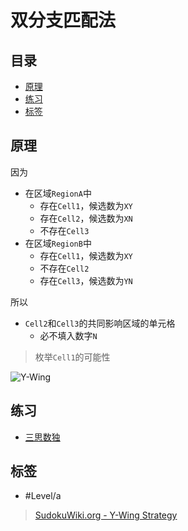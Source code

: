 # 双分支匹配法

<!-- START doctoc generated TOC please keep comment here to allow auto update -->
<!-- DON'T EDIT THIS SECTION, INSTEAD RE-RUN doctoc TO UPDATE -->
## 目录

- [原理](#%E5%8E%9F%E7%90%86)
- [练习](#%E7%BB%83%E4%B9%A0)
- [标签](#%E6%A0%87%E7%AD%BE)

<!-- END doctoc generated TOC please keep comment here to allow auto update -->

## 原理

因为
- 在区域`RegionA`中
	- 存在`Cell1`，候选数为`XY`
	- 存在`Cell2`，候选数为`XN`
	- 不存在`Cell3`
- 在区域`RegionB`中
	- 存在`Cell1`，候选数为`XY`
	- 不存在`Cell2`
	- 存在`Cell3`，候选数为`YN`

所以
- `Cell2`和`Cell3`的共同影响区域的单元格
	- 必不填入数字`N`

> 枚举`Cell1`的可能性

![Y-Wing](https://www.sudokuwiki.org/PuzImages/YWing1b.png)

## 练习

- [三思数独](https://www.12634.com/learning/xy-wing/index)

## 标签

- #Level/a

> [SudokuWiki.org - Y-Wing Strategy](https://www.sudokuwiki.org/Y_Wing_Strategy)
